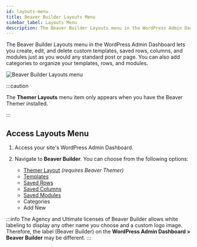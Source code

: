 ```yaml
---
id: layouts-menu
title: Beaver Builder Layouts Menu
sidebar_label: Layouts Menu
description: The Beaver Builder Layouts menu in the WordPress Admin Dashboard lets you create, edit, and delete saved content.
---
```


The Beaver Builder Layouts menu in the WordPress Admin Dashboard lets you create, edit, and delete custom templates, saved rows, columns, and modules just as you would any standard post or page. You can also add categories to organize your templates, rows, and modules.

![Beaver Builder Layouts menu](/img/beaver-builder/settings--layout-menu--1.jpg)

:::caution

The **Themer Layouts** menu item only appears when you have the Beaver Themer installed.

:::

## Access Layouts Menu

1. Access your site's WordPress Admin Dashboard.
2. Navigate to **Beaver Builder**.
   You can choose from the following options:

   - [Themer Layout](/beaver-themer/category/layout-types--modules) _(requires Beaver Themer)_
   - [Templates](layouts/templates/saved-templates.md)
   - [Saved Rows](layouts/saved-content.md)
   - [Saved Columns](layouts/saved-content.md)
   - [Saved Modules](layouts/saved-content.md)
   - Categories
   - Add New

:::info
The Agency and Ultimate licenses of Beaver Builder allows white labeling to display any other name you choose and a custom logo image. Therefore, the label (Beaver Builder) on the **WordPress Admin Dashboard > Beaver Builder** may be different.
:::

